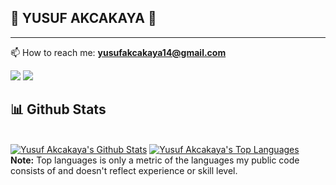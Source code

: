 ## 🎃 YUSUF AKCAKAYA 🎃 

***

📫 How to reach me: **yusufakcakaya14@gmail.com**

</p>

<p align="left">

<a href = "https://www.linkedin.com/in/yusuf-ak%C3%A7akaya-9526a0171/"><img src="https://img.icons8.com/fluent/48/000000/linkedin.png"/></a>
<a href = "https://www.instagram.com/yusufakckya/?hl=tr/"><img src="https://img.icons8.com/fluent/48/000000/instagram-new.png"/></a>

</p>

## 📊 Github Stats

  <br/>
    <a href="https://github.com/yusufakcakaya/github-readme-stats"><img alt="Yusuf Akcakaya's Github Stats" src="https://github-readme-stats.vercel.app/api?username=yusufakcakaya&show_icons=true&count_private=true&theme=react&hide_border=true&bg_color=0D1117" /></a>
  <a href="https://github.com/yusufakcakaya/github-readme-stats"><img alt="Yusuf Akcakaya's Top Languages" src="https://github-readme-stats.vercel.app/api/top-langs/?username=yusufakcakaya&langs_count=8&count_private=true&layout=compact&theme=react&hide_border=true&bg_color=0D1117" /></a>
  <br/>
  <b>Note:</b> Top languages is only a metric of the languages my public code consists of and doesn't reflect experience or skill level.


<br/>
